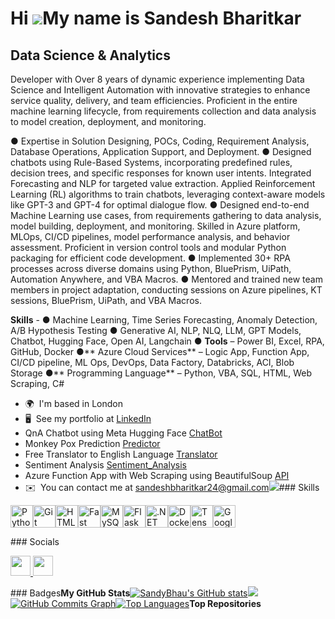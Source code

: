Hi ![](https://user-images.githubusercontent.com/18350557/176309783-0785949b-9127-417c-8b55-ab5a4333674e.gif)My name is Sandesh Bharitkar
=========================================================================================================================================

Data Science & Analytics
------------------------

Developer with Over 8 years of dynamic experience implementing Data Science and Intelligent Automation with innovative strategies to enhance service quality, delivery, and team efficiencies. Proficient in the entire machine learning lifecycle, from requirements collection and data analysis to model creation, deployment, and monitoring. 

● Expertise in Solution Designing, POCs, Coding, Requirement Analysis, Database Operations, Application Support, and Deployment. 
● Designed chatbots using Rule-Based Systems, incorporating predefined rules, decision trees, and specific responses for known user intents. Integrated Forecasting and NLP for targeted value extraction. Applied Reinforcement Learning (RL) algorithms to train chatbots, leveraging context-aware models like GPT-3 and GPT-4 for optimal dialogue flow. 
● Designed end-to-end Machine Learning use cases, from requirements gathering to data analysis, model building, deployment, and monitoring. Skilled in Azure platform, MLOps, CI/CD pipelines, model performance analysis, and behavior assessment. Proficient in version control tools and modular Python packaging for efficient code development. 
● Implemented 30+ RPA processes across diverse domains using Python, BluePrism, UiPath, Automation Anywhere, and VBA Macros. 
● Mentored and trained new team members in project adaptation, conducting sessions on Azure pipelines, KT sessions, BluePrism, UiPath, and VBA Macros. 

**Skills** - 
● Machine Learning, Time Series Forecasting, Anomaly Detection, A/B Hypothesis Testing 
● Generative AI, NLP, NLQ, LLM, GPT Models, Chatbot, Hugging Face, Open AI, Langchain 
● **Tools** – Power BI, Excel, RPA, GitHub, Docker 
●** Azure Cloud Services** – Logic App, Function App, CI/CD pipeline, ML Ops, DevOps, Data Factory, Databricks, ACI, Blob Storage
●** Programming Language** – Python, VBA, SQL, HTML, Web Scraping, C#

*   🌍  I'm based in London
*   🖥️  See my portfolio at [LinkedIn](http://www.linkedin.com/in/sandesh-bharitkar/)
*   QnA Chatbot using Meta Hugging Face [ChatBot](https://all-projects-sandesh.streamlit.app/llama2_QnA_Chatbot)
*   Monkey Pox Prediction [Predictor](https://all-projects-sandesh.streamlit.app/Monkey_Pox_Predictor)
*   Free Translator to English Language [Translator](https://all-projects-sandesh.streamlit.app/Translator)
*   Sentiment Analysis [Sentiment_Analysis](https://all-projects-sandesh.streamlit.app/Sentiment_Analysis)
*   Azure Function App with Web Scraping using BeautifulSoup [API](https://all-projects-sandesh.streamlit.app/Azure_Web_Scrap_Wiki)
*   ✉️  You can contact me at [sandeshbharitkar24@gmail.com](mailto:sandeshbharitkar24@gmail.com)<a href="https://www.github.com/SandyBhau" target="_blank" rel="noreferrer"><img
                  src="https://img.shields.io/github/followers/SandyBhau?logo=github&style=for-the-badge&color=0891b2&labelColor=1c1917" /></a>### Skills 
<p align="left">
<a href="https://www.python.org/" target="_blank" rel="noreferrer"><img src="https://raw.githubusercontent.com/danielcranney/readme-generator/main/public/icons/skills/python-colored.svg" width="36" height="36" alt="Python" /></a><a href="https://git-scm.com/" target="_blank" rel="noreferrer"><img src="https://raw.githubusercontent.com/danielcranney/readme-generator/main/public/icons/skills/git-colored.svg" width="36" height="36" alt="Git" /></a><a href="https://developer.mozilla.org/en-US/docs/Glossary/HTML5" target="_blank" rel="noreferrer"><img src="https://raw.githubusercontent.com/danielcranney/readme-generator/main/public/icons/skills/html5-colored.svg" width="36" height="36" alt="HTML5" /></a><a href="https://fastapi.tiangolo.com/" target="_blank" rel="noreferrer"><img src="https://raw.githubusercontent.com/danielcranney/readme-generator/main/public/icons/skills/fastapi-colored.svg" width="36" height="36" alt="Fast API" /></a><a href="https://www.mysql.com/" target="_blank" rel="noreferrer"><img src="https://raw.githubusercontent.com/danielcranney/readme-generator/main/public/icons/skills/mysql-colored.svg" width="36" height="36" alt="MySQL" /></a><a href="https://flask.palletsprojects.com/en/2.0.x/" target="_blank" rel="noreferrer"><img src="https://raw.githubusercontent.com/danielcranney/readme-generator/main/public/icons/skills/flask-colored-dark.svg" width="36" height="36" alt="Flask" /></a><a href="https://dotnet.microsoft.com/en-us/" target="_blank" rel="noreferrer"><img src="https://raw.githubusercontent.com/danielcranney/readme-generator/main/public/icons/skills/dot-net-colored.svg" width="36" height="36" alt=".NET" /></a><a href="https://www.docker.com/" target="_blank" rel="noreferrer"><img src="https://raw.githubusercontent.com/danielcranney/readme-generator/main/public/icons/skills/docker-colored.svg" width="36" height="36" alt="Docker" /></a><a href="https://www.tensorflow.org/" target="_blank" rel="noreferrer"><img src="https://raw.githubusercontent.com/danielcranney/readme-generator/main/public/icons/skills/tensorflow-colored.svg" width="36" height="36" alt="TensorFlow" /></a><a href="https://cloud.google.com/" target="_blank" rel="noreferrer"><img src="https://raw.githubusercontent.com/danielcranney/readme-generator/main/public/icons/skills/googlecloud-colored.svg" width="36" height="36" alt="Google Cloud" /></a>
                    </p>
### Socials
                  
                  
<p align="left">
                      <a href="https://www.github.com/SandyBhau" target="_blank" rel="noreferrer">
                    <picture>
                    <source media="(prefers-color-scheme: dark)" srcset="https://raw.githubusercontent.com/danielcranney/readme-generator/main/public/icons/socials/github-dark.svg" />
                    <source media="(prefers-color-scheme: light)" srcset="https://raw.githubusercontent.com/danielcranney/readme-generator/main/public/icons/socials/github.svg" />
                    <img src="https://raw.githubusercontent.com/danielcranney/readme-generator/main/public/icons/socials/github.svg" width="32" height="32" />
                    </picture>
                    </a>
                      <a href="https://www.linkedin.com/in/sandesh-bharitkar" target="_blank" rel="noreferrer">
                    <picture>
                    <source media="(prefers-color-scheme: dark)" srcset="https://raw.githubusercontent.com/danielcranney/readme-generator/main/public/icons/socials/linkedin-dark.svg" />
                    <source media="(prefers-color-scheme: light)" srcset="https://raw.githubusercontent.com/danielcranney/readme-generator/main/public/icons/socials/linkedin.svg" />
                    <img src="https://raw.githubusercontent.com/danielcranney/readme-generator/main/public/icons/socials/linkedin.svg" width="32" height="32" />
                    </picture>
                    </a></p>### Badges<b>My GitHub Stats</b><a
                      href="http://www.github.com/SandyBhau"><img src="https://github-readme-stats.vercel.app/api?username=SandyBhau&show_icons=true&hide=&count_private=true&title_color=0891b2&text_color=ffffff&icon_color=0891b2&bg_color=1c1917&hide_border=true&show_icons=true" alt="SandyBhau's GitHub stats" /></a><a
                      href="http://www.github.com/SandyBhau"><img
                  src="https://github-readme-streak-stats.herokuapp.com/?user=SandyBhau&stroke=ffffff&background=1c1917&ring=0891b2&fire=0891b2&currStreakNum=ffffff&currStreakLabel=0891b2&sideNums=ffffff&sideLabels=ffffff&dates=ffffff&hide_border=true" /></a><a
                      href="http://www.github.com/SandyBhau"><img src="https://github-readme-activity-graph.cyclic.app/graph?username=SandyBhau&bg_color=1c1917&color=ffffff&line=0891b2&point=ffffff&area_color=1c1917&area=true&hide_border=true&custom_title=GitHub%20Commits%20Graph" alt="GitHub Commits Graph" /></a><a href="https://github.com/SandyBhau" align="left"><img src="https://github-readme-stats.vercel.app/api/top-langs/?username=SandyBhau&langs_count=10&title_color=0891b2&text_color=ffffff&icon_color=0891b2&bg_color=1c1917&hide_border=true&locale=en&custom_title=Top%20%Languages" alt="Top Languages" /></a><b>Top Repositories</b><div width="100%" align="center"></div><br /><br /><br /><br /><br /><br /><br />
